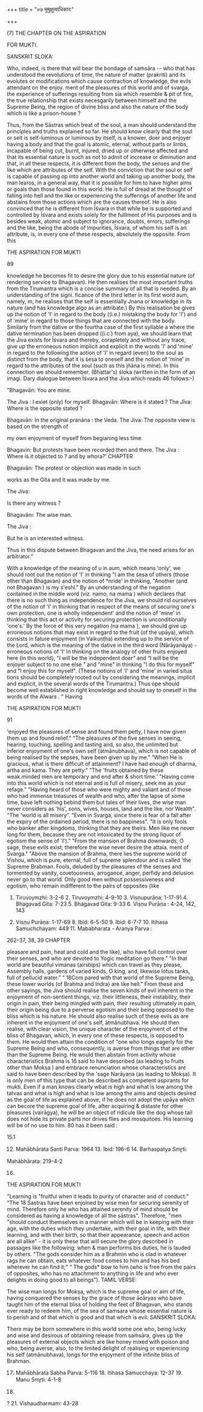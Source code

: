 +++
title = "०७ मुमुक्षुत्वाधिकारः"

+++

(7) THE CHAPTER ON THE ASPIRATION 

FOR MUKTI. 

SANSKRIT SLOKA: 

Who, indeed, is there that will bear the bondage of saṁsāra -- who that has understood the revolutions of time, the nature of matter (prakriti) and its evolutes or modifications which cause contraction of knowledge, the evils attendant on the enjoy. ment of the pleasures of this world and of svarga, the experience of sufferings resulting from sia which resemble & pit of fire, the true relationship that exists necesgarily between himself and the Supreme Being, the region of divine bliss and also the nature of the body which is like a prison-house ? 

Thus, from the Sāstras which treat of the soul, a man should understand the principles and truths explained so far. He should know clearly that the soul or selt is self-luminous or luminous by itself, is a knower, doer and enjoyer having a body and that the goal is atomic, eternal, without parts or limbs, incapable of being cut, burnt, injured, dried up or otherwise affected and that its essential nature is such as not to admit of increase or diminution and that, in all these respects, it is different from the body, the senses and the like which are attributes of the self. With the conviction that the soul or self is capable of passing op into another world and taking up another body, the man learos, in a general way, that it is possible for him to have higher aims or goals than those found in this world. He is full of dread at the thought of falling into hell and the like or experiencing the sufferings of another life and abstains from those actions which are the causes thereof. He is also convinced that he is different from Īśvara in that while be is supported and controlled by Īśvara and exists solely for the fulllment of His purposes and is besides weak, atomic and subject to ignorance, doubts, errors, sufferings and the like, being the abode of impurities, Īśvara, of whom his self is an attribute, is, in every one of these respects, absolutely the opposite. From this 

THE ASPIRATION FOR MUKTI 

89 

knowledge he becomes fit to desire the glory due to his essential nature (of rendering service to Bhagavan). He then realises the most important truths from the Tirumantra which is a concise summary of all that is needed. By an understanding of the signi. ficance of the third letter in its first word aum, namely, m, he realises that the self is essentially Jnana or knowledge in its nature (and has knowledge algo as an attribate.) By this realisation be gives up the notion of 'I' in regard to the body ((i.e.) mistaking the body for 'I') and of 'mine' in regard to those things that are connected with the body. Similarly from the dative or the fourtha case of the first syllable a where the dative termination has been dropped ((i.c.) from aya), we should learn that the Jiva exists for Īśvara and thereby, corapletely and without any trace, give up the erroneous notion implicit and explicit in the words 'I' and 'mine' in regard to the following the aotion of 'I' in regard (even) to the soul as distinct from the body, that it is śeṣa to oneself and the notion of 'mine' in regard to the attributes of the soul (such as this jñāna is mine). In this connection we should remember. (Bhattar's) śloka (written in the form of an imagi. Dary dialogue between Īśvara and the Jiva which reads 46 follows:-) 

"Bhagavān: You are mine. 

The Jiva : I exiet (only) for myself. Bhagavān: Where is it stated ? The Jīva: Where is the opposite stated ? 

Bhagavān: In the original pranāna : the Veda. The Jiva: The opposite view is based on the strength of 

my own enjoyment of myself from begianing less time. 

Bhagavin: But protests have been recorded then and there. The Jiva : Where is it objected to ? and by whora?' CHAPTER 

Bhagavān: The protest or objection was made in such 

works as the Gita and it was made by me. 

The Jiva: 

Is there any witness ? 

Bhagavānı: The wise man. 

The Jiva : 

But he is an interested witness. 

Thus in this dispute between Bhagavan and the Jiva, the need arises for an arbitrator." 

With a knowledge of the meaning of u in aum, which means 'only', we should root out the notion of 'I' in thinking "I am the śeṣa of others (those other than Bhagavan) and the notion of \*nride' in thinking, "Another (and not Bhagavan ) is my s'eshi." By an understanding of the negation contained in the middle word (viz. namo, na mama ) which declares that there is no such thing as independence for the Jiva, we should rid ourselves of the notion of 'I' in thinking that in respect of the means of securing one's own protection, one is wholly independent' and the notion of 'mine' in thinking that this act or activity for securing protection is unconditionally 'one's.' By the force of this very negation (na mama ), we should give up erroneous notions that may exist in regard to the fruit (of the upāya), which consists in fature enjoyment (in Vaikuṇṭha) extending up to the service of the Lord, which is the meaning of the dative in the third word (Nārāyanāya) - erroneous notions of 'I' in thinking on the analogy of other fruits enjoyed here (in this world), "I will be the independent doer” and “I will be the enjoyer subject to no one else " and "mine" in thinking "I do this for myself" and "I enjoy this for myself". (These notions of 'I' and 'mine' in varied situa tions should be completely rooted out by considering the meanings, implicit and explicit, in the several words of the Tirumantra.) Thus ope should become well established in right knowledge and should say to oneself in the words of the Alwars . " Having 

THE ASPIRATION FOR MUKTI 

91 

'enjoyed the pleasures of sense and found them petty, I have now given them up and found relief." "The pleasures of the five senses in seeing, hearing, touching, spelling and tasting and, so also, the unlimited but inferior enjoyment of one's own self (ātmānubhava), which is not capable of being realised by the sepses, have been given up by me.” “When He is gracious, what is there difficult of attainment? I have had enough of dharma, artha and kama. They are petty." "The 'fruits obtained by these weak.minded men are temporary and end after & short time.' "Having come into this world which is not eternal and is full of misery, seek me as your refage." "Having heard of those who were mighty and valiant and of those who had immense treasures of wealth and who, after the lapse of some time, bave left nothing bebind them but tales of their lives, the wise man never considers as 'his', sons, wives, houses, land and the like, nor Wealth". "The 'world is all misery”. “Even in Svarga, since there is fear of a fall after the expiry of the ordained period, there is no bappiness". "It is only fools who banker after kingdoms, thinking that they are theirs. Men like me never long for them, because they are not intoxicated by the strong liquor of egotism the sense of 'I')." "From the mansion of Brahma downwards, O sage, these evils exist; therefore the wise never desire the attaia. ment of Svarga." "Above the mansion of Brahma, there lies the supreme world of Vishou, which is pure, eternal, full of supreme splendour and is called 'the Supreme Brabman. Fools, deluded by the pleasures of the senses and tormented by vanity, covetousness, arrogance, anger, perfidy and delusion never go to that world. Only good men without possessiveness and egotism, who remain indifferent to the pairs of opposites (like 

1. Tiruvoymzhi: 3-2-6 2. Tiruvoymzhi: 4-9-10 3. Viṣṇupurāṇa: 1-17-91 4. Bhagavad Gita: 7-23 5. Bhagavad Gita: 9-33 6. Viṣṇu Purāṇa : 4-24, 142, 143 

7. Viṣṇu Purāṇa: 1-17-69 8. Ibid: 6-5-50 9. Ibid: 6-7-7 10. Itihasa Samuchchayam: 449 11. Mababharata - Aranya Parva : 

262–37, 38, 39 CHAPTER 

pleasare and pain, heat and cold and the like), who have full control over their senses, and who are devoted to Yogic meditation go there." "In that world are beautiful vimanas (airsbips) which can travel as they please, Assembly halls, gardens of varied kinds, O king, and, likewise lotus tanks, full of pellucid water.” “ 18Com pared with that world of the Supreme Being, these lower worlds (of Brahma and Indra) are like hell." From these and other sayings, the Jiva should realise the seven kinds of evil inherent in the enjoyment of non-sentient things, viz. their littleness, their instability, their origin in pain, their being mingled with pain, their resulting ultimately in pain, their origin being due to a perverse egotism and their being opposed to the bliss which is his nature. He should also realise such of these evils as are inherent in the enjoyment of one's self, ātmānubhava. He should then realise, with clear vision, the unique character of the enjoyment of of the bliss of Bhagavan, which, in every one of these respects, is opposed to them. He would then attain the condition of "one who longs eagerly for the Supreme Being and who, consequently, is averse from things that are other than the Supreme Being. He would then abstain from activity whose characteristics Brahma is 16 said to have described (as leading to fruits other than Mokṣa ) and embrace renunciation whose characteristics are said to have been described by the 'sage Narāyaṇa (as leading to Mokṣa). It is only men of this type that can be described as competent aspirants for mukti. Even if a man knows clearly wbat is high and what is low among the tatvas and what is high and what is low among the aims and objects desired as the goal of life as explained above, if he does not adopt the upāya which can becore the supreme goal of life, after acquiring & distaste for other pleasures (vairāgya), he will be an object of ridicule like the dog whose tail does not hide its private parts nor drives flies and mosquitoes. His learning will be of no use to him. 80 has it been said : 

15.1 

12. Mahābhārata Santi Parva: 1964 13. Ibid: 196-6 14. Barhaspatya Smr̥ti: 

Mahābhārata: 219-4-2 

16. 

THE ASPIRATION FOR MUKTI 

"Learning is "fruitful when it leads to purity of character and of conduct:" "The 18 Sastras have been enjoined by wise men for securing serenity of mind. Therefore only he who has attained serenity of mind should be considered as having a knowledge of all the sāstras". Therefore, "men "should conduct themselves in a manner which will be in keeping with their age, with the duties which they undertake, with their goal in life, with their learning, and with their birth, so that their appearance, speech and action are all alike" - it is only these that will secure the glory described in passages like the following: when & man performs bis duties, he is lauded by others. "The gods consider him as a Brahmin who is clad in whatever rags he can obtain, eats whatever food comes to him and has his bed wherever he can find it;" " The gods\* bow to him (who is free from the pairs of opposites, who has no attachment to anything in life and who ever delights in doing good to all beings"). TAMIL VERSE: 

The wise man longs for Mokṣa, which is the supreme goal or aim of life, having conquered the senses by the grace of those ācāryas who bave taught him of the eternal bliss of holding the feet of Bhagavan, who stands ever ready to redeem him, of the sea of samsara whose essential nature is to perish and of that which is good and that which is evil. SANSKRIT SLOKA: 

There may be born somewhere in this world some one who, being lucky and wise and desirous of obtaining release from saṁsāra, gives up the pleasures of external objects which are like honey mixed with poison and who, being averse, also, to the limited delight of realising or experiencing his self (atmānubhava), longs for the enjoyment of the infinite bliss of Brahman. 

17. Mahābhārata Sabha Parva: 5-116 18. Itihasa Samucchaya: 12-37 19. Manu Smr̥ti: 4-1-8 

20. 

? 21. Vishaudharmam: 43-28 
